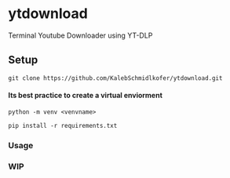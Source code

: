 # ytdownload
Terminal Youtube Downloader using YT-DLP

## Setup
    git clone https://github.com/KalebSchmidlkofer/ytdownload.git
#### Its best practice to create a virtual enviorment
    python -m venv <venvname>

    pip install -r requirements.txt
    
### Usage
### WIP
